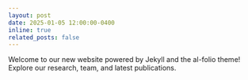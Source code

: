 ```yaml
---
layout: post
date: 2025-01-05 12:00:00-0400
inline: true
related_posts: false
---
```


Welcome to our new website powered by Jekyll and the al-folio theme! Explore our research, team, and latest publications.
